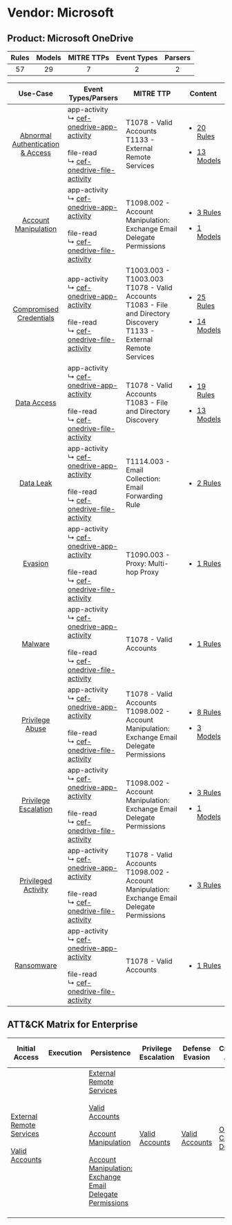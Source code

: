 Vendor: Microsoft
=================
Product: Microsoft OneDrive
---------------------------
| Rules | Models | MITRE TTPs | Event Types | Parsers |
|:-----:|:------:|:----------:|:-----------:|:-------:|
|  57   |   29   |     7      |      2      |    2    |

|                                           Use-Case                                           | Event Types/Parsers                                                                                                                                                                                               | MITRE TTP                                                                                                                       | Content                                                                                                                                    |
|:--------------------------------------------------------------------------------------------:| ----------------------------------------------------------------------------------------------------------------------------------------------------------------------------------------------------------------- | ------------------------------------------------------------------------------------------------------------------------------- | ------------------------------------------------------------------------------------------------------------------------------------------ |
| [Abnormal Authentication & Access](../../../UseCases/uc_abnormal_authentication_&_access.md) |  app-activity<br> ↳ [cef-onedrive-app-activity](Parsers/parserContent_cef-onedrive-app-activity.md)<br><br> file-read<br> ↳ [cef-onedrive-file-activity](Parsers/parserContent_cef-onedrive-file-activity.md)<br> | T1078 - Valid Accounts<br>T1133 - External Remote Services<br>                                                                  | [<ul><li>20 Rules</li></ul><ul><li>13 Models</li></ul>](Rules_Models/r_m_microsoft_microsoft_onedrive_Abnormal_Authentication_&_Access.md) |
|             [Account Manipulation](../../../UseCases/uc_account_manipulation.md)             |  app-activity<br> ↳ [cef-onedrive-app-activity](Parsers/parserContent_cef-onedrive-app-activity.md)<br><br> file-read<br> ↳ [cef-onedrive-file-activity](Parsers/parserContent_cef-onedrive-file-activity.md)<br> | T1098.002 - Account Manipulation: Exchange Email Delegate Permissions<br>                                                       | [<ul><li>3 Rules</li></ul><ul><li>1 Models</li></ul>](Rules_Models/r_m_microsoft_microsoft_onedrive_Account_Manipulation.md)               |
|          [Compromised Credentials](../../../UseCases/uc_compromised_credentials.md)          |  app-activity<br> ↳ [cef-onedrive-app-activity](Parsers/parserContent_cef-onedrive-app-activity.md)<br><br> file-read<br> ↳ [cef-onedrive-file-activity](Parsers/parserContent_cef-onedrive-file-activity.md)<br> | T1003.003 - T1003.003<br>T1078 - Valid Accounts<br>T1083 - File and Directory Discovery<br>T1133 - External Remote Services<br> | [<ul><li>25 Rules</li></ul><ul><li>14 Models</li></ul>](Rules_Models/r_m_microsoft_microsoft_onedrive_Compromised_Credentials.md)          |
|                      [Data Access](../../../UseCases/uc_data_access.md)                      |  app-activity<br> ↳ [cef-onedrive-app-activity](Parsers/parserContent_cef-onedrive-app-activity.md)<br><br> file-read<br> ↳ [cef-onedrive-file-activity](Parsers/parserContent_cef-onedrive-file-activity.md)<br> | T1078 - Valid Accounts<br>T1083 - File and Directory Discovery<br>                                                              | [<ul><li>19 Rules</li></ul><ul><li>13 Models</li></ul>](Rules_Models/r_m_microsoft_microsoft_onedrive_Data_Access.md)                      |
|                        [Data Leak](../../../UseCases/uc_data_leak.md)                        |  app-activity<br> ↳ [cef-onedrive-app-activity](Parsers/parserContent_cef-onedrive-app-activity.md)<br><br> file-read<br> ↳ [cef-onedrive-file-activity](Parsers/parserContent_cef-onedrive-file-activity.md)<br> | T1114.003 - Email Collection: Email Forwarding Rule<br>                                                                         | [<ul><li>2 Rules</li></ul>](Rules_Models/r_m_microsoft_microsoft_onedrive_Data_Leak.md)                                                    |
|                          [Evasion](../../../UseCases/uc_evasion.md)                          |  app-activity<br> ↳ [cef-onedrive-app-activity](Parsers/parserContent_cef-onedrive-app-activity.md)<br><br> file-read<br> ↳ [cef-onedrive-file-activity](Parsers/parserContent_cef-onedrive-file-activity.md)<br> | T1090.003 - Proxy: Multi-hop Proxy<br>                                                                                          | [<ul><li>1 Rules</li></ul>](Rules_Models/r_m_microsoft_microsoft_onedrive_Evasion.md)                                                      |
|                          [Malware](../../../UseCases/uc_malware.md)                          |  app-activity<br> ↳ [cef-onedrive-app-activity](Parsers/parserContent_cef-onedrive-app-activity.md)<br><br> file-read<br> ↳ [cef-onedrive-file-activity](Parsers/parserContent_cef-onedrive-file-activity.md)<br> | T1078 - Valid Accounts<br>                                                                                                      | [<ul><li>1 Rules</li></ul>](Rules_Models/r_m_microsoft_microsoft_onedrive_Malware.md)                                                      |
|                  [Privilege Abuse](../../../UseCases/uc_privilege_abuse.md)                  |  app-activity<br> ↳ [cef-onedrive-app-activity](Parsers/parserContent_cef-onedrive-app-activity.md)<br><br> file-read<br> ↳ [cef-onedrive-file-activity](Parsers/parserContent_cef-onedrive-file-activity.md)<br> | T1078 - Valid Accounts<br>T1098.002 - Account Manipulation: Exchange Email Delegate Permissions<br>                             | [<ul><li>8 Rules</li></ul><ul><li>3 Models</li></ul>](Rules_Models/r_m_microsoft_microsoft_onedrive_Privilege_Abuse.md)                    |
|             [Privilege Escalation](../../../UseCases/uc_privilege_escalation.md)             |  app-activity<br> ↳ [cef-onedrive-app-activity](Parsers/parserContent_cef-onedrive-app-activity.md)<br><br> file-read<br> ↳ [cef-onedrive-file-activity](Parsers/parserContent_cef-onedrive-file-activity.md)<br> | T1098.002 - Account Manipulation: Exchange Email Delegate Permissions<br>                                                       | [<ul><li>3 Rules</li></ul><ul><li>1 Models</li></ul>](Rules_Models/r_m_microsoft_microsoft_onedrive_Privilege_Escalation.md)               |
|              [Privileged Activity](../../../UseCases/uc_privileged_activity.md)              |  app-activity<br> ↳ [cef-onedrive-app-activity](Parsers/parserContent_cef-onedrive-app-activity.md)<br><br> file-read<br> ↳ [cef-onedrive-file-activity](Parsers/parserContent_cef-onedrive-file-activity.md)<br> | T1078 - Valid Accounts<br>T1098.002 - Account Manipulation: Exchange Email Delegate Permissions<br>                             | [<ul><li>3 Rules</li></ul>](Rules_Models/r_m_microsoft_microsoft_onedrive_Privileged_Activity.md)                                          |
|                       [Ransomware](../../../UseCases/uc_ransomware.md)                       |  app-activity<br> ↳ [cef-onedrive-app-activity](Parsers/parserContent_cef-onedrive-app-activity.md)<br><br> file-read<br> ↳ [cef-onedrive-file-activity](Parsers/parserContent_cef-onedrive-file-activity.md)<br> | T1078 - Valid Accounts<br>                                                                                                      | [<ul><li>1 Rules</li></ul>](Rules_Models/r_m_microsoft_microsoft_onedrive_Ransomware.md)                                                   |

ATT&CK Matrix for Enterprise
----------------------------
| Initial Access                                                                                                                                   | Execution | Persistence                                                                                                                                                                                                                                                                                                                                 | Privilege Escalation                                                | Defense Evasion                                                     | Credential Access                                                          | Discovery                                                                         | Lateral Movement | Collection                                                                                                                                                            | Command and Control                                                                                                                       | Exfiltration | Impact |
| ------------------------------------------------------------------------------------------------------------------------------------------------ | --------- | ------------------------------------------------------------------------------------------------------------------------------------------------------------------------------------------------------------------------------------------------------------------------------------------------------------------------------------------- | ------------------------------------------------------------------- | ------------------------------------------------------------------- | -------------------------------------------------------------------------- | --------------------------------------------------------------------------------- | ---------------- | --------------------------------------------------------------------------------------------------------------------------------------------------------------------- | ----------------------------------------------------------------------------------------------------------------------------------------- | ------------ | ------ |
| [External Remote Services](https://attack.mitre.org/techniques/T1133)<br><br>[Valid Accounts](https://attack.mitre.org/techniques/T1078)<br><br> |           | [External Remote Services](https://attack.mitre.org/techniques/T1133)<br><br>[Valid Accounts](https://attack.mitre.org/techniques/T1078)<br><br>[Account Manipulation](https://attack.mitre.org/techniques/T1098)<br><br>[Account Manipulation: Exchange Email Delegate Permissions](https://attack.mitre.org/techniques/T1098/002)<br><br> | [Valid Accounts](https://attack.mitre.org/techniques/T1078)<br><br> | [Valid Accounts](https://attack.mitre.org/techniques/T1078)<br><br> | [OS Credential Dumping](https://attack.mitre.org/techniques/T1003)<br><br> | [File and Directory Discovery](https://attack.mitre.org/techniques/T1083)<br><br> |                  | [Email Collection](https://attack.mitre.org/techniques/T1114)<br><br>[Email Collection: Email Forwarding Rule](https://attack.mitre.org/techniques/T1114/003)<br><br> | [Proxy: Multi-hop Proxy](https://attack.mitre.org/techniques/T1090/003)<br><br>[Proxy](https://attack.mitre.org/techniques/T1090)<br><br> |              |        |